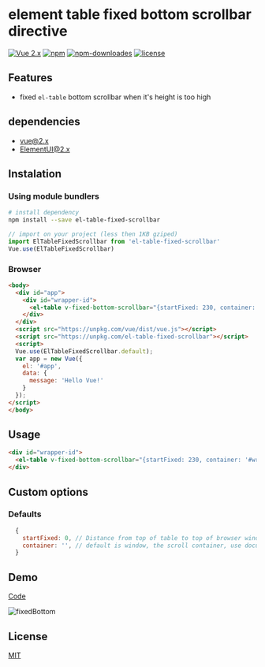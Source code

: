 # element table fixed bottom scrollbar directive

[![Vue 2.x](https://img.shields.io/badge/Vue-2.x-brightgreen.svg)](https://vuejs.org/v2/guide/)
[![npm](https://img.shields.io/npm/v/el-table-fixed-scrollbar.svg)](https://www.npmjs.com/package/el-table-fixed-scrollbar)
[![npm-downloades](https://img.shields.io/npm/dm/el-table-fixed-scrollbar.svg)](https://www.npmjs.com/package/el-table-fixed-scrollbar)
[![license](https://img.shields.io/github/license/mashape/apistatus.svg)](https://github.com/Yuliang-Lee/vue2-smooth-scroll/blob/master/LICENSE)


## Features

- fixed `el-table` bottom scrollbar when it's height is too high

## dependencies

- [vue@2.x](https://vuejs.org/)
- [ElementUI@2.x](https://element.eleme.io/)

## Instalation

### Using module bundlers
``` bash
# install dependency
npm install --save el-table-fixed-scrollbar
```

``` javascript
// import on your project (less then 1KB gziped)
import ElTableFixedScrollbar from 'el-table-fixed-scrollbar'
Vue.use(ElTableFixedScrollbar)
```

### Browser

``` html
<body>
  <div id="app">
    <div id="wrapper-id">
      <el-table v-fixed-bottom-scrollbar="{startFixed: 230, container: '#wrapper-id'}"></el-table>
    </div>
  </div>
  <script src="https://unpkg.com/vue/dist/vue.js"></script>
  <script src="https://unpkg.com/el-table-fixed-scrollbar"></script>
  <script>
  Vue.use(ElTableFixedScrollbar.default);
  var app = new Vue({
    el: '#app',
    data: {
      message: 'Hello Vue!'
    }
  });
</script>
</body>
```

## Usage
``` html
<div id="wrapper-id">
  <el-table v-fixed-bottom-scrollbar="{startFixed: 230, container: '#wrapper-id'}"></el-table>
</div>
```

## Custom options
### Defaults
``` js
  {
    startFixed: 0, // Distance from top of table to top of browser window when to start fix scrollbar
    container: '', // default is window, the scroll container, use document.querySelector to query the Element
  }
```

## Demo

[Code](https://codepen.io/Yuliang-Lee/pen/mdyBKXZ)

![fixedBottom](https://user-images.githubusercontent.com/6936358/71640816-6bb20200-2ccc-11ea-84d6-0069ebc9c71b.gif)

## License

[MIT](./LICENSE)
